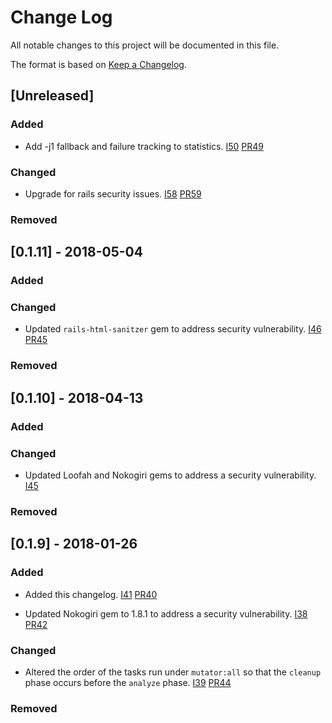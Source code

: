 # Change Log

All notable changes to this project will be documented in this file.

The format is based on [Keep a Changelog](http://keepachangelog.com/en/1.0.0/).

## [Unreleased]

### Added

- Add -j1 fallback and failure tracking to statistics.
  [I50](https://github.com/dinj-oss/mutator_rails/issues/50) [PR49](https://github.com/dinj-oss/mutator_rails/pull/49)


### Changed

- Upgrade for rails security issues.
  [I58](https://github.com/dinj-oss/mutator_rails/issues/58) [PR59](https://github.com/dinj-oss/mutator_rails/pull/59)


### Removed

## [0.1.11] - 2018-05-04

### Added

### Changed

- Updated `rails-html-sanitzer` gem to address security vulnerability.
  [I46](https://github.com/dinj-oss/mutator_rails/issues/46) [PR45](https://github.com/dinj-oss/mutator_rails/pull/45)

### Removed

## [0.1.10] - 2018-04-13

### Added

### Changed

- Updated Loofah and Nokogiri gems to address a security vulnerability.
  [I45](https://github.com/dinj-oss/mutator_rails/issues/45)

### Removed

## [0.1.9] - 2018-01-26

### Added

- Added this changelog.
  [I41](https://github.com/dinj-oss/mutator_rails/issues/41) [PR40](https://github.com/dinj-oss/mutator_rails/pull/40)
  
- Updated Nokogiri gem to 1.8.1 to address a security vulnerability.
  [I38](https://github.com/dinj-oss/mutator_rails/issues/38) [PR42](https://github.com/dinj-oss/mutator_rails/pull/42)


### Changed

- Altered the order of the tasks run under `mutator:all` so that the `cleanup`
  phase occurs before the `analyze` phase.
  [I39](https://github.com/dinj-oss/mutator_rails/issues/39) [PR44](https://github.com/dinj-oss/mutator_rails/pull/44)

### Removed

